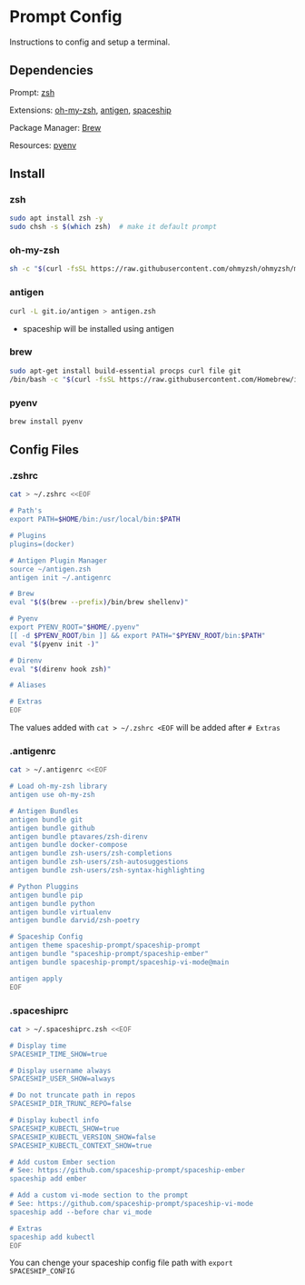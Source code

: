 # Prompt Config

Instructions to config and setup a terminal.


## Dependencies

Prompt: [zsh](https://github.com/ohmyzsh/ohmyzsh/wiki/Installing-ZSH)

Extensions: [oh-my-zsh](https://github.com/ohmyzsh/ohmyzsh), [antigen](https://github.com/zsh-users/antigen), [spaceship](https://github.com/spaceship-prompt/spaceship-prompt)

Package Manager: [Brew](https://brew.sh/)

Resources: [pyenv](https://github.com/pyenv/pyenv)


## Install

### zsh
```bash
sudo apt install zsh -y
sudo chsh -s $(which zsh)  # make it default prompt
```

### oh-my-zsh
```bash
sh -c "$(curl -fsSL https://raw.githubusercontent.com/ohmyzsh/ohmyzsh/master/tools/install.sh)"
```

### antigen
```bash
curl -L git.io/antigen > antigen.zsh
```

* spaceship will be installed using antigen

### brew
```bash
sudo apt-get install build-essential procps curl file git
/bin/bash -c "$(curl -fsSL https://raw.githubusercontent.com/Homebrew/install/HEAD/install.sh)"
```

### pyenv
```bash
brew install pyenv
```


## Config Files

### .zshrc

```bash
cat > ~/.zshrc <<EOF

# Path's
export PATH=$HOME/bin:/usr/local/bin:$PATH

# Plugins
plugins=(docker)

# Antigen Plugin Manager
source ~/antigen.zsh
antigen init ~/.antigenrc

# Brew
eval "$($(brew --prefix)/bin/brew shellenv)"

# Pyenv 
export PYENV_ROOT="$HOME/.pyenv"
[[ -d $PYENV_ROOT/bin ]] && export PATH="$PYENV_ROOT/bin:$PATH"
eval "$(pyenv init -)"

# Direnv
eval "$(direnv hook zsh)"

# Aliases

# Extras
EOF
```

The values added with ``cat > ~/.zshrc <EOF`` will be added after ``# Extras``

### .antigenrc

```bash
cat > ~/.antigenrc <<EOF

# Load oh-my-zsh library 
antigen use oh-my-zsh

# Antigen Bundles
antigen bundle git
antigen bundle github
antigen bundle ptavares/zsh-direnv
antigen bundle docker-compose
antigen bundle zsh-users/zsh-completions
antigen bundle zsh-users/zsh-autosuggestions
antigen bundle zsh-users/zsh-syntax-highlighting

# Python Pluggins
antigen bundle pip
antigen bundle python
antigen bundle virtualenv
antigen bundle darvid/zsh-poetry

# Spaceship Config
antigen theme spaceship-prompt/spaceship-prompt
antigen bundle "spaceship-prompt/spaceship-ember"
antigen bundle spaceship-prompt/spaceship-vi-mode@main

antigen apply
EOF
```

### .spaceshiprc

```bash
cat > ~/.spaceshiprc.zsh <<EOF

# Display time
SPACESHIP_TIME_SHOW=true

# Display username always
SPACESHIP_USER_SHOW=always

# Do not truncate path in repos
SPACESHIP_DIR_TRUNC_REPO=false

# Display kubectl info
SPACESHIP_KUBECTL_SHOW=true
SPACESHIP_KUBECTL_VERSION_SHOW=false
SPACESHIP_KUBECTL_CONTEXT_SHOW=true

# Add custom Ember section
# See: https://github.com/spaceship-prompt/spaceship-ember
spaceship add ember

# Add a custom vi-mode section to the prompt
# See: https://github.com/spaceship-prompt/spaceship-vi-mode
spaceship add --before char vi_mode

# Extras
spaceship add kubectl
EOF
```

You can chenge your spaceship config file path with ``export SPACESHIP_CONFIG``
